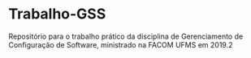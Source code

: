 # Trabalho-GSS
Repositório para o trabalho prático da disciplina de Gerenciamento de Configuração de Software, ministrado na FACOM UFMS em 2019.2
